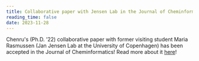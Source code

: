 ```yaml
---
title: Collaborative paper with Jensen Lab in the Journal of Cheminformatics
reading_time: false
date: 2023-11-28
---
```


Chenru's (Ph.D. ’22) collaborative paper with former visiting student Maria Rasmussen (Jan Jensen Lab at the University of Copenhagen) has been accepted in the Journal of Cheminformatics! Read more about it [here](/publication/rasmussen-uncertain-2023/)!

<!--more-->
